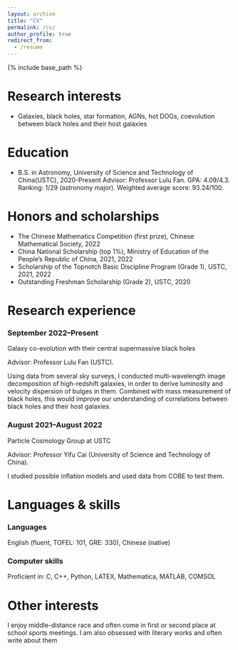 ```yaml
---
layout: archive
title: "CV"
permalink: /cv/
author_profile: true
redirect_from:
  - /resume
---
```


{% include base_path %}

Research interests
======
* Galaxies, black holes, star formation, AGNs, hot DOGs, coevolution between black
  holes and their host galaxies

Education
======
* B.S. in Astronomy, University of Science and Technology of China(USTC), 2020-Present
  Advisor: Professor Lulu Fan. GPA: 4.09/4.3. Ranking: 1/29 (astronomy major).
  Weighted average score: 93.24/100.

Honors and scholarships
======
* The Chinese Mathematics Competition (first prize), Chinese Mathematical Society, 2022
* China National Scholarship (top 1%), Ministry of Education of the People’s Republic
of China, 2021, 2022
* Scholarship of the Topnotch Basic Discipline Program (Grade 1), USTC, 2021, 2022
* Outstanding Freshman Scholarship (Grade 2), USTC, 2020

Research experience
======
### September 2022–Present
Galaxy co-evolution with their central supermassive black holes


Advisor: Professor Lulu Fan (USTC).


Using data from several sky surveys, I conducted multi-wavelength image decomposition of high-redshift galaxies, in order to derive luminosity and velocity dispersion of bulges in them. Combined with mass measurement of black holes, this would improve our understanding of correlations between black holes and their host galaxies.
### August 2021–August 2022
Particle Cosmology Group at USTC


Advisor: Professor Yifu Cai (University of Science and Technology of China).


I studied possible inflation models and used data from COBE to test them.
  
Languages & skills
======
### Languages
English (fluent, TOFEL: 101, GRE: 330), Chinese (native)


### Computer skills
Proficient in: C, C++, Python, LATEX, Mathematica, MATLAB, COMSOL

Other interests
======
I enjoy middle-distance race and often come in first or second place at school sports
meetings. I am also obsessed with literary works and often write about them
